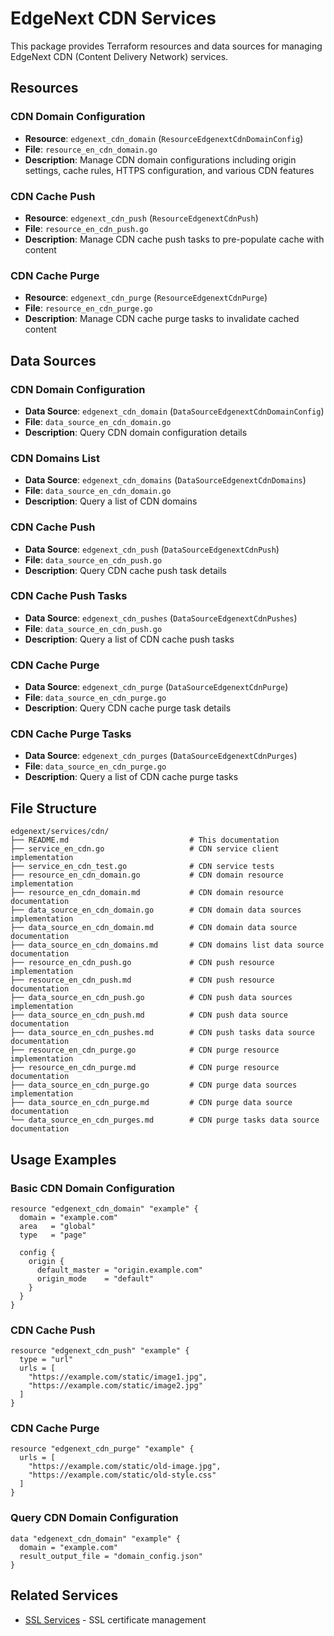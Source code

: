 # EdgeNext CDN Services

This package provides Terraform resources and data sources for managing EdgeNext CDN (Content Delivery Network) services.

## Resources

### CDN Domain Configuration
- **Resource**: `edgenext_cdn_domain` (`ResourceEdgenextCdnDomainConfig`)
- **File**: `resource_en_cdn_domain.go`
- **Description**: Manage CDN domain configurations including origin settings, cache rules, HTTPS configuration, and various CDN features

### CDN Cache Push
- **Resource**: `edgenext_cdn_push` (`ResourceEdgenextCdnPush`)
- **File**: `resource_en_cdn_push.go`  
- **Description**: Manage CDN cache push tasks to pre-populate cache with content

### CDN Cache Purge
- **Resource**: `edgenext_cdn_purge` (`ResourceEdgenextCdnPurge`)
- **File**: `resource_en_cdn_purge.go`
- **Description**: Manage CDN cache purge tasks to invalidate cached content

## Data Sources

### CDN Domain Configuration
- **Data Source**: `edgenext_cdn_domain` (`DataSourceEdgenextCdnDomainConfig`)
- **File**: `data_source_en_cdn_domain.go`
- **Description**: Query CDN domain configuration details

### CDN Domains List
- **Data Source**: `edgenext_cdn_domains` (`DataSourceEdgenextCdnDomains`)
- **File**: `data_source_en_cdn_domain.go`
- **Description**: Query a list of CDN domains

### CDN Cache Push
- **Data Source**: `edgenext_cdn_push` (`DataSourceEdgenextCdnPush`)
- **File**: `data_source_en_cdn_push.go`
- **Description**: Query CDN cache push task details

### CDN Cache Push Tasks
- **Data Source**: `edgenext_cdn_pushes` (`DataSourceEdgenextCdnPushes`) 
- **File**: `data_source_en_cdn_push.go`
- **Description**: Query a list of CDN cache push tasks

### CDN Cache Purge
- **Data Source**: `edgenext_cdn_purge` (`DataSourceEdgenextCdnPurge`)
- **File**: `data_source_en_cdn_purge.go`
- **Description**: Query CDN cache purge task details

### CDN Cache Purge Tasks
- **Data Source**: `edgenext_cdn_purges` (`DataSourceEdgenextCdnPurges`)
- **File**: `data_source_en_cdn_purge.go`
- **Description**: Query a list of CDN cache purge tasks

## File Structure

```
edgenext/services/cdn/
├── README.md                           # This documentation
├── service_en_cdn.go                   # CDN service client implementation
├── service_en_cdn_test.go              # CDN service tests
├── resource_en_cdn_domain.go           # CDN domain resource implementation
├── resource_en_cdn_domain.md           # CDN domain resource documentation
├── data_source_en_cdn_domain.go        # CDN domain data sources implementation
├── data_source_en_cdn_domain.md        # CDN domain data source documentation
├── data_source_en_cdn_domains.md       # CDN domains list data source documentation
├── resource_en_cdn_push.go             # CDN push resource implementation
├── resource_en_cdn_push.md             # CDN push resource documentation
├── data_source_en_cdn_push.go          # CDN push data sources implementation
├── data_source_en_cdn_push.md          # CDN push data source documentation
├── data_source_en_cdn_pushes.md        # CDN push tasks data source documentation
├── resource_en_cdn_purge.go            # CDN purge resource implementation
├── resource_en_cdn_purge.md            # CDN purge resource documentation
├── data_source_en_cdn_purge.go         # CDN purge data sources implementation
├── data_source_en_cdn_purge.md         # CDN purge data source documentation
└── data_source_en_cdn_purges.md        # CDN purge tasks data source documentation
```

## Usage Examples

### Basic CDN Domain Configuration

```hcl
resource "edgenext_cdn_domain" "example" {
  domain = "example.com"
  area   = "global"
  type   = "page"
  
  config {
    origin {
      default_master = "origin.example.com"
      origin_mode    = "default"
    }
  }
}
```

### CDN Cache Push

```hcl
resource "edgenext_cdn_push" "example" {
  type = "url"
  urls = [
    "https://example.com/static/image1.jpg",
    "https://example.com/static/image2.jpg"
  ]
}
```

### CDN Cache Purge

```hcl
resource "edgenext_cdn_purge" "example" {
  urls = [
    "https://example.com/static/old-image.jpg",
    "https://example.com/static/old-style.css"
  ]
}
```

### Query CDN Domain Configuration

```hcl
data "edgenext_cdn_domain" "example" {
  domain = "example.com"
  result_output_file = "domain_config.json"
}
```

## Related Services

- [SSL Services](../ssl/README.md) - SSL certificate management
